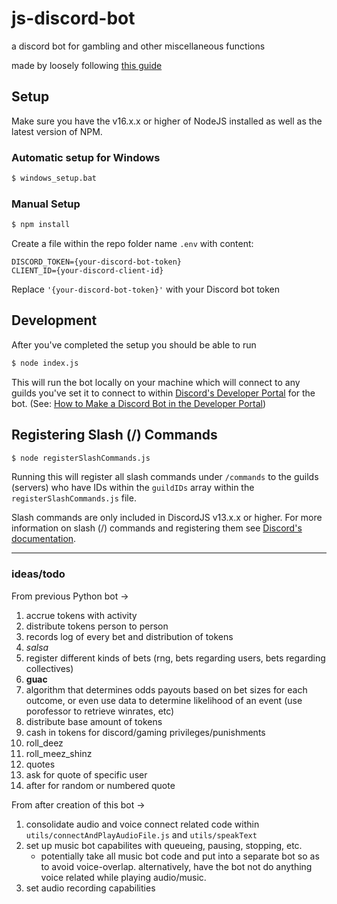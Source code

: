 # js-discord-bot
a discord bot for gambling and other miscellaneous functions

made by loosely following [this guide](https://dev.to/hypening/build-a-discord-bot-with-discord-js-v13-14mj)

## Setup
Make sure you have the v16.x.x or higher of NodeJS installed as well as the latest version of NPM.

### Automatic setup for Windows
```bash
$ windows_setup.bat
```

### Manual Setup
```bash
$ npm install
```

Create a file within the repo folder name `.env` with content:
```.env
DISCORD_TOKEN={your-discord-bot-token}
CLIENT_ID={your-discord-client-id}
```

Replace `'{your-discord-bot-token}'` with your Discord bot token

## Development
After you've completed the setup you should be able to run
```bash
$ node index.js
```
This will run the bot locally on your machine which will connect to any guilds you've set it to connect to within [Discord's Developer Portal](http://discordapp.com/developers/applications) for the bot. (See: [How to Make a Discord Bot in the Developer Portal](https://realpython.com/how-to-make-a-discord-bot-python/#how-to-make-a-discord-bot-in-the-developer-portal))

## Registering Slash (/) Commands
```bash
$ node registerSlashCommands.js
```
Running this will register all slash commands under `/commands` to the guilds (servers) who have IDs within the `guildIDs` array within the `registerSlashCommands.js` file.

Slash commands are only included in DiscordJS v13.x.x or higher. For more information on slash (/) commands and registering them see [Discord's documentation](https://discordjs.guide/interactions/registering-slash-commands.html#guild-commands).

---

### ideas/todo
From previous Python bot ->
1. accrue tokens with activity
2. distribute tokens person to person
3. records log of every bet and distribution of tokens
4. *salsa*
5. register different kinds of bets (rng, bets regarding users, bets regarding collectives)
6. **guac**
7. algorithm that determines odds payouts based on bet sizes for each outcome, or even use data to determine likelihood of an event (use porofessor to retrieve winrates, etc)
8. distribute base amount of tokens
9. cash in tokens for discord/gaming privileges/punishments
10. roll_deez
11. roll_meez_shinz
12. quotes
13. ask for quote of specific user
14. after for random or numbered quote

From after creation of this bot ->
1. consolidate audio and voice connect related code within `utils/connectAndPlayAudioFile.js` and `utils/speakText`
2. set up music bot capabilites with queueing, pausing, stopping, etc. 
    - potentially take all music bot code and put into a separate bot so as to avoid voice-overlap. alternatively, have the bot not do anything voice related while playing audio/music.
3. set audio recording capabilities
